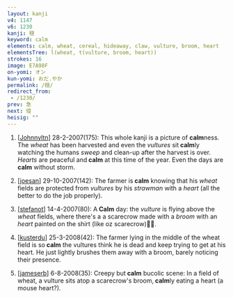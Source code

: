 ```yaml
---
layout: kanji
v4: 1147
v6: 1230
kanji: 穏
keyword: calm
elements: calm, wheat, cereal, hideaway, claw, vulture, broom, heart
elementsTree: l(wheat, t(vulture, broom, heart))
strokes: 16
image: E7A98F
on-yomi: オン
kun-yomi: おだ.やか
permalink: /穏/
redirect_from:
 - /1230/
prev: 急
next: 侵
heisig: ""
---
```


1) [<a href="http://kanji.koohii.com/profile/Johnnyltn">Johnnyltn</a>] 28-2-2007(175): This whole kanji is a picture of <strong>calm</strong>ness. The <em>wheat</em> has been harvested and even the <em>vultures</em> sit<strong> calm</strong>ly watching the humans <em>sweep</em> and clean-up after the harvest is over. <em>Hearts</em> are peaceful and<strong> calm</strong> at this time of the year. Even the days are<strong> calm</strong> without storm.

2) [<a href="http://kanji.koohii.com/profile/joesan">joesan</a>] 29-10-2007(142): The farmer is<strong> calm</strong> knowing that his <em>wheat</em> fields are protected from <em>vultures</em> by his <em>strawman</em> with a <em>heart</em> (all the better to do the job properly).

3) [<a href="http://kanji.koohii.com/profile/stefanot">stefanot</a>] 14-4-2007(80): A<strong> Calm</strong> day: the <em>vulture</em> is flying above the <em>wheat</em> fields, where there&#039;s a a scarecrow made with a <em>broom</em> with an <em>heart</em> painted on the shirt (like oz scarecrow).

4) [<a href="http://kanji.koohii.com/profile/kusterdu">kusterdu</a>] 25-3-2008(42): The farmer lying in the middle of the wheat field is so<strong> calm</strong> the vultures think he is dead and keep trying to get at his heart. He just lightly brushes them away with a broom, barely noticing their presence.

5) [<a href="http://kanji.koohii.com/profile/jameserb">jameserb</a>] 6-8-2008(35): Creepy but<strong> calm</strong> bucolic scene: In a field of wheat, a vulture sits atop a scarecrow&#039;s broom,<strong> calm</strong>ly eating a heart (a mouse heart?).

